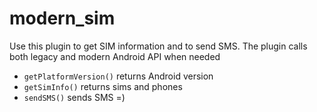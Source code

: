 # modern_sim

Use this plugin to get SIM information and to send SMS. The plugin calls both legacy and modern Android API when needed

- `getPlatformVersion()` returns Android version
- `getSimInfo()` returns sims and phones
- `sendSMS()` sends SMS =)
